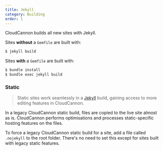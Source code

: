 ```yaml
---
title: Jekyll
category: Building
order: 1
---
```


CloudCannon builds all new sites with Jekyll.

Sites **without** a `Gemfile` are built with:

~~~bash
$ jekyll build
~~~

Sites **with** a `Gemfile` are built with:

~~~bash
$ bundle install
$ bundle exec jekyll build
~~~


### Static

> Static sites work seamlessly in a [Jekyll](/building/jekyll/) build, gaining access to more editing features in CloudCannon.

In a legacy CloudCannon static build, files are copied to the live site almost as is. CloudCannon performs optimisations and processes static-specific hosting features on the files.

To force a legacy CloudCannon static build for a site, add a file called `.nojekyll` to the root folder. There's no need to set this except for sites built with legacy static features.
